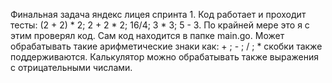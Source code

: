 Финальная задача яндекс лицея спринта 1.
Код работает и проходит тесты: (2 + 2) * 2; 2 + 2 * 2; 16/4; 3 * 3; 5 - 3. По крайней мере это я с этим проверял код. Сам код находится в папке main.go. Может обрабатывать такие арифметические знаки как: + ; - ; / ; * скобки также поддерживаются. Калькулятор можно обрабатывать также выражения с отрицательными числами.
